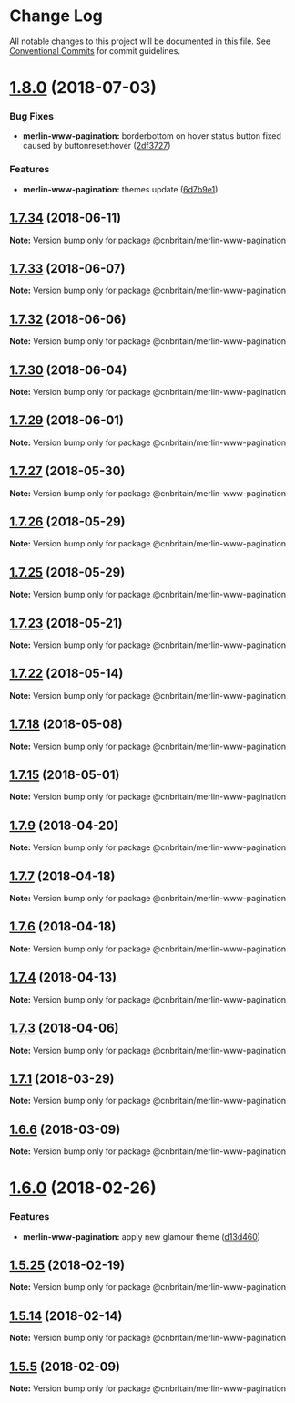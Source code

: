 # Change Log

All notable changes to this project will be documented in this file.
See [Conventional Commits](https://conventionalcommits.org) for commit guidelines.

<a name="1.8.0"></a>
# [1.8.0](https://github.com/cnduk/merlin-www-components/compare/@cnbritain/merlin-www-pagination@1.7.35...@cnbritain/merlin-www-pagination@1.8.0) (2018-07-03)


### Bug Fixes

* **merlin-www-pagination:** borderbottom on hover status button fixed caused by buttonreset:hover ([2df3727](https://github.com/cnduk/merlin-www-components/commit/2df3727))


### Features

* **merlin-www-pagination:** themes update ([6d7b9e1](https://github.com/cnduk/merlin-www-components/commit/6d7b9e1))




<a name="1.7.34"></a>
## [1.7.34](https://github.com/cnduk/merlin-www-components/compare/@cnbritain/merlin-www-pagination@1.7.33...@cnbritain/merlin-www-pagination@1.7.34) (2018-06-11)




**Note:** Version bump only for package @cnbritain/merlin-www-pagination

<a name="1.7.33"></a>
## [1.7.33](https://github.com/cnduk/merlin-www-components/compare/@cnbritain/merlin-www-pagination@1.7.32...@cnbritain/merlin-www-pagination@1.7.33) (2018-06-07)




**Note:** Version bump only for package @cnbritain/merlin-www-pagination

<a name="1.7.32"></a>
## [1.7.32](https://github.com/cnduk/merlin-www-components/compare/@cnbritain/merlin-www-pagination@1.7.31...@cnbritain/merlin-www-pagination@1.7.32) (2018-06-06)




**Note:** Version bump only for package @cnbritain/merlin-www-pagination

<a name="1.7.30"></a>
## [1.7.30](https://github.com/cnduk/merlin-www-components/compare/@cnbritain/merlin-www-pagination@1.7.29...@cnbritain/merlin-www-pagination@1.7.30) (2018-06-04)




**Note:** Version bump only for package @cnbritain/merlin-www-pagination

<a name="1.7.29"></a>
## [1.7.29](https://github.com/cnduk/merlin-www-components/compare/@cnbritain/merlin-www-pagination@1.7.28...@cnbritain/merlin-www-pagination@1.7.29) (2018-06-01)




**Note:** Version bump only for package @cnbritain/merlin-www-pagination

<a name="1.7.27"></a>
## [1.7.27](https://github.com/cnduk/merlin-www-components/compare/@cnbritain/merlin-www-pagination@1.7.26...@cnbritain/merlin-www-pagination@1.7.27) (2018-05-30)




**Note:** Version bump only for package @cnbritain/merlin-www-pagination

<a name="1.7.26"></a>
## [1.7.26](https://github.com/cnduk/merlin-www-components/compare/@cnbritain/merlin-www-pagination@1.7.25...@cnbritain/merlin-www-pagination@1.7.26) (2018-05-29)




**Note:** Version bump only for package @cnbritain/merlin-www-pagination

<a name="1.7.25"></a>
## [1.7.25](https://github.com/cnduk/merlin-www-components/compare/@cnbritain/merlin-www-pagination@1.7.24...@cnbritain/merlin-www-pagination@1.7.25) (2018-05-29)




**Note:** Version bump only for package @cnbritain/merlin-www-pagination

<a name="1.7.23"></a>
## [1.7.23](https://github.com/cnduk/merlin-www-components/compare/@cnbritain/merlin-www-pagination@1.7.22...@cnbritain/merlin-www-pagination@1.7.23) (2018-05-21)




**Note:** Version bump only for package @cnbritain/merlin-www-pagination

<a name="1.7.22"></a>
## [1.7.22](https://github.com/cnduk/merlin-www-components/compare/@cnbritain/merlin-www-pagination@1.7.21...@cnbritain/merlin-www-pagination@1.7.22) (2018-05-14)




**Note:** Version bump only for package @cnbritain/merlin-www-pagination

<a name="1.7.18"></a>
## [1.7.18](https://github.com/cnduk/merlin-www-components/compare/@cnbritain/merlin-www-pagination@1.7.17...@cnbritain/merlin-www-pagination@1.7.18) (2018-05-08)




**Note:** Version bump only for package @cnbritain/merlin-www-pagination

<a name="1.7.15"></a>
## [1.7.15](https://github.com/cnduk/merlin-www-components/compare/@cnbritain/merlin-www-pagination@1.7.14...@cnbritain/merlin-www-pagination@1.7.15) (2018-05-01)




**Note:** Version bump only for package @cnbritain/merlin-www-pagination

<a name="1.7.9"></a>
## [1.7.9](https://github.com/cnduk/merlin-www-components/compare/@cnbritain/merlin-www-pagination@1.7.8...@cnbritain/merlin-www-pagination@1.7.9) (2018-04-20)




**Note:** Version bump only for package @cnbritain/merlin-www-pagination

<a name="1.7.7"></a>
## [1.7.7](https://github.com/cnduk/merlin-www-components/compare/@cnbritain/merlin-www-pagination@1.7.6...@cnbritain/merlin-www-pagination@1.7.7) (2018-04-18)




**Note:** Version bump only for package @cnbritain/merlin-www-pagination

<a name="1.7.6"></a>
## [1.7.6](https://github.com/cnduk/merlin-www-components/compare/@cnbritain/merlin-www-pagination@1.7.5...@cnbritain/merlin-www-pagination@1.7.6) (2018-04-18)




**Note:** Version bump only for package @cnbritain/merlin-www-pagination

<a name="1.7.4"></a>
## [1.7.4](https://github.com/cnduk/merlin-www-components/compare/@cnbritain/merlin-www-pagination@1.7.3...@cnbritain/merlin-www-pagination@1.7.4) (2018-04-13)




**Note:** Version bump only for package @cnbritain/merlin-www-pagination

<a name="1.7.3"></a>
## [1.7.3](https://github.com/cnduk/merlin-www-components/compare/@cnbritain/merlin-www-pagination@1.7.2...@cnbritain/merlin-www-pagination@1.7.3) (2018-04-06)




**Note:** Version bump only for package @cnbritain/merlin-www-pagination

<a name="1.7.1"></a>
## [1.7.1](https://github.com/cnduk/merlin-www-components/compare/@cnbritain/merlin-www-pagination@1.7.0...@cnbritain/merlin-www-pagination@1.7.1) (2018-03-29)




**Note:** Version bump only for package @cnbritain/merlin-www-pagination

<a name="1.6.6"></a>
## [1.6.6](https://github.com/cnduk/merlin-www-components/compare/@cnbritain/merlin-www-pagination@1.6.5...@cnbritain/merlin-www-pagination@1.6.6) (2018-03-09)




**Note:** Version bump only for package @cnbritain/merlin-www-pagination

<a name="1.6.0"></a>
# [1.6.0](https://github.com/cnduk/merlin-www-components/compare/@cnbritain/merlin-www-pagination@1.5.31...@cnbritain/merlin-www-pagination@1.6.0) (2018-02-26)


### Features

* **merlin-www-pagination:** apply new glamour theme ([d13d460](https://github.com/cnduk/merlin-www-components/commit/d13d460))




<a name="1.5.25"></a>
## [1.5.25](https://github.com/cnduk/merlin-www-components/compare/@cnbritain/merlin-www-pagination@1.5.24...@cnbritain/merlin-www-pagination@1.5.25) (2018-02-19)




**Note:** Version bump only for package @cnbritain/merlin-www-pagination

<a name="1.5.14"></a>
## [1.5.14](https://github.com/cnduk/merlin-www-components/compare/@cnbritain/merlin-www-pagination@1.5.13...@cnbritain/merlin-www-pagination@1.5.14) (2018-02-14)




**Note:** Version bump only for package @cnbritain/merlin-www-pagination

<a name="1.5.5"></a>
## [1.5.5](https://github.com/cnduk/merlin-www-components/compare/@cnbritain/merlin-www-pagination@1.5.4...@cnbritain/merlin-www-pagination@1.5.5) (2018-02-09)




**Note:** Version bump only for package @cnbritain/merlin-www-pagination
